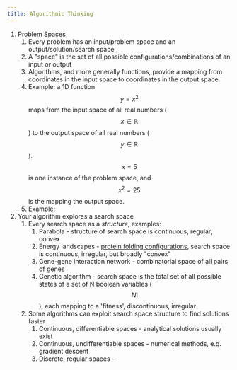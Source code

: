 ```yaml
---
title: Algorithmic Thinking
---
```


1. Problem Spaces
    1. Every problem has an input/problem space and an output/solution/search
       space
    2. A "space" is the set of all possible configurations/combinations of
       an input or output
    3. Algorithms, and more generally functions, provide a mapping from
       coordinates in the input space to coordinates in the output space
    4. Example: a 1D function $$y = x^2$$ maps from the input space of all
       real numbers ($$x \in \mathbb{R}$$) to the output space of all real
       numbers ($$y \in \mathbb{R}$$). $$x = 5$$ is one instance of the problem
       space, and $$x^2 = 25$$ is the mapping the output space.
    5. Example: 
2. Your algorithm explores a search space
    1. Every search space as a *structure*, examples:
        1. Parabola - structure of search space is continuous, regular, convex
        2. Energy landscapes - [protein folding configurations](https://www.researchgate.net/figure/Illustration-of-a-protein-folding-energy-landscape-A-Two-dimensional-representation_fig1_299537797),
           search space is continuous, irregular, but broadly "convex"
        2. Gene-gene interaction network - combinatorial space of all pairs of
           genes
        3. Genetic algorithm - search space is the total set of all possible
           states of a set of N boolean variables ($$N!$$), each mapping to a
           'fitness', discontinuous, irregular
    2. Some algorithms can exploit search space structure to find solutions
       faster
        1. Continuous, differentiable spaces - analytical solutions usually
           exist
        2. Continuous, undifferentiable spaces - numerical methods, e.g.
           gradient descent
        3. Discrete, regular spaces -
